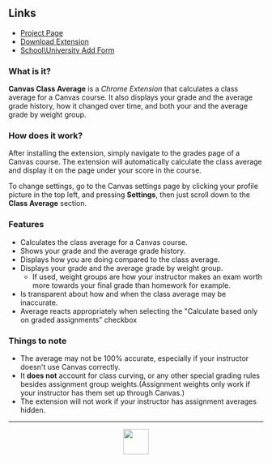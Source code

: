 ## Links
- [Project Page](https://daniel.stoiber.network/project/canvas-class-average)
- [Download Extension](https://chrome.google.com/webstore/detail/canvas-class-average/kpoimdffnaajacmnejfnahjdjbdlfjgf)
- [School\University Add Form](https://forms.gle/noC8sKiVoMDat9jP6)

### What is it?
__Canvas Class Average__ is a *Chrome Extension* that calculates a class average for a Canvas course. It also displays your grade and the average grade history, how it changed over time, and both your and the average grade by weight group.

### How does it work?
After installing the extension, simply navigate to the grades page of a Canvas course. The extension will automatically calculate the class average and display it on the page under your score in the course.

To change settings, go to the Canvas settings page by clicking your profile picture in the top left, and pressing __Settings__, then just scroll down to the __Class Average__ section.

### Features
- Calculates the class average for a Canvas course.
- Shows your grade and the average grade history.
- Displays how you are doing compared to the class average.
- Displays your grade and the average grade by weight group.
  - If used, weight groups are how your instructor makes an exam worth more towards your final grade than homework for example.
- Is transparent about how and when the class average may be inaccurate.
- Average reacts appropriately when selecting the "Calculate based only on graded assignments" checkbox

### Things to note
- The average may not be 100% accurate, especially if your instructor doesn't use Canvas correctly. 
- It **does not** account for class curving, or any other special grading rules besides assignment group weights.(Assignment weights only work if your instructor has them set up through Canvas.)
- The extension will not work if your instructor has assignment averages hidden.

---
[<img src="https://da-stoi.github.io/portfolio-assets/assets/chromeWebStore/availableDark.png" style="display: block; margin-left: auto; margin-right: auto;" height="50"/>](https://chrome.google.com/webstore/detail/canvas-class-average/kpoimdffnaajacmnejfnahjdjbdlfjgf)